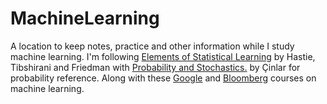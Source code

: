 # MachineLearning
A location to keep notes, practice and other information while I study machine learning. I'm following [Elements of Statistical Learning][1] by Hastie, Tibshirani and Friedman with [Probability and Stochastics.][2] by Çinlar for probability reference. Along with these [Google][4] and [Bloomberg][3] courses on machine learning.



[1]: https://books.google.co.uk/books?id=VRzITwgNV2UC&source=gbs_navlinks_s
[2]: https://books.google.co.uk/books/about/Probability_and_Stochastics.html?id=7VtAx56r8CAC
[3]: https://bloomberg.github.io/foml/#home 
[4]: https://developers.google.com/machine-learning/crash-course/
